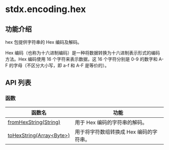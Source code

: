 # stdx.encoding.hex

## 功能介绍

hex 包提供字符串的 Hex 编码及解码。

Hex 编码（也称为十六进制编码）是一种将数据转换为十六进制表示形式的编码方法。Hex 编码使用 16 个字符来表示数据，这 16 个字符分别是 0-9 的数字和 A-F 的字母（不区分大小写，即 a-f 和 A-F 是等价的）。

## API 列表

### 函数

|              函数名          |           功能           |
| --------------------------- | ------------------------ |
| [fromHexString(String)](./hex_package_api/hex_package_funcs.md#func-fromhexstringstring) | 用于 Hex 编码的字符串的解码。 |
| [toHexString(Array\<Byte>)](./hex_package_api/hex_package_funcs.md#func-tohexstringarraybyte) | 用于将字符数组转换成 Hex 编码的字符串。 |
